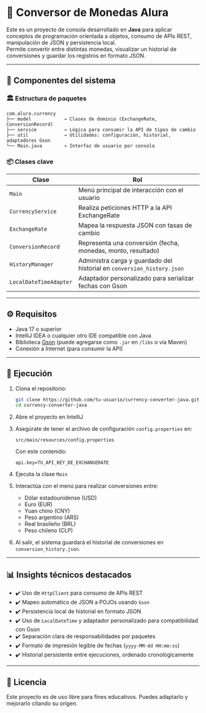 # 💱 Conversor de Monedas Alura

Este es un proyecto de consola desarrollado en **Java** para aplicar conceptos de programación orientada a objetos, consumo de APIs REST, manipulación de JSON y persistencia local.  
Permite convertir entre distintas monedas, visualizar un historial de conversiones y guardar los registros en formato JSON.

---

## 🧩 Componentes del sistema

### 🏛️ Estructura de paquetes

```
com.alura.currency
├── model            → Clases de dominio (ExchangeRate, ConversionRecord)
├── service          → Lógica para consumir la API de tipos de cambio
├── util             → Utilidades: configuración, historial, adaptadores Gson
└── Main.java        → Interfaz de usuario por consola
```

### 📦 Clases clave

| Clase                     | Rol                                                                 |
|--------------------------|----------------------------------------------------------------------|
| `Main`                   | Menú principal de interacción con el usuario                         |
| `CurrencyService`        | Realiza peticiones HTTP a la API ExchangeRate                        |
| `ExchangeRate`           | Mapea la respuesta JSON con tasas de cambio                          |
| `ConversionRecord`       | Representa una conversión (fecha, monedas, monto, resultado)         |
| `HistoryManager`         | Administra carga y guardado del historial en `conversion_history.json` |
| `LocalDateTimeAdapter`   | Adaptador personalizado para serializar fechas con Gson              |

---

## ⚙️ Requisitos

- Java 17 o superior
- IntelliJ IDEA o cualquier otro IDE compatible con Java
- Biblioteca [Gson](https://github.com/google/gson) (puede agregarse como `.jar` en `/libs` o vía Maven)
- Conexión a Internet (para consumir la API)

---

## 🚀 Ejecución

1. Clona el repositorio:
   ```bash
   git clone https://github.com/tu-usuario/currency-converter-java.git
   cd currency-converter-java
   ```

2. Abre el proyecto en IntelliJ

3. Asegúrate de tener el archivo de configuración `config.properties` en:
   ```
   src/main/resources/config.properties
   ```

   Con este contenido:
   ```properties
   api.key=TU_API_KEY_DE_EXCHANGERATE
   ```

4. Ejecuta la clase `Main`

5. Interactúa con el menú para realizar conversiones entre:

   - Dólar estadounidense (USD)
   - Euro (EUR)
   - Yuan chino (CNY)
   - Peso argentino (ARS)
   - Real brasileño (BRL)
   - Peso chileno (CLP)

6. Al salir, el sistema guardará el historial de conversiones en `conversion_history.json`.

---

## 📊 Insights técnicos destacados

- ✔️ Uso de `HttpClient` para consumo de APIs REST
- ✔️ Mapeo automático de JSON a POJOs usando `Gson`
- ✔️ Persistencia local de historial en formato JSON
- ✔️ Uso de `LocalDateTime` y adaptador personalizado para compatibilidad con Gson
- ✔️ Separación clara de responsabilidades por paquetes
- ✔️ Formato de impresión legible de fechas (`yyyy-MM-dd HH:mm:ss`)
- ✔️ Historial persistente entre ejecuciones, ordenado cronológicamente


---

## 📜 Licencia

Este proyecto es de uso libre para fines educativos. Puedes adaptarlo y mejorarlo citando su origen.
